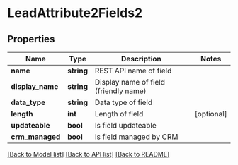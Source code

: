 # LeadAttribute2Fields2

## Properties

Name | Type | Description | Notes
------------ | ------------- | ------------- | -------------
**name** | **string** | REST API name of field |
**display_name** | **string** | Display name of field (friendly name) |
**data_type** | **string** | Data type of field |
**length** | **int** | Length of field | [optional]
**updateable** | **bool** | Is field updateable |
**crm_managed** | **bool** | Is field managed by CRM |

[[Back to Model list]](../../README.md#models) [[Back to API list]](../../README.md#endpoints) [[Back to README]](../../README.md)
